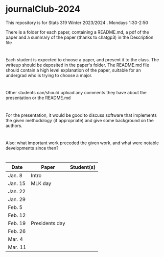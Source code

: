 # journalClub-2024


This repository is for Stats 319 Winter 2023/2024 . Mondays 1:30-2:50

There is a folder for each paper, containing a README.md, a pdf of the paper and a summary of the paper (thanks to chatgp3) in
the Description file
#
Each student is expected to choose a paper, and present it to the class. The writeup should be deposited in the paper's folder.
The README.md file should contain a high level explanation of the paper, suitable for an undergrad who is trying to choose a major.

#
Other students can/should upload  any comments they have about the presentation or the README.md
#
For the presentation, it would be good to discuss software that implements the given methodology (if appropriate)
and give some background on the authors.
#
Also: what important work preceded the given work, and what were notable developments since then?
#

| Date | Paper   | Student(s) |
|----| ---- |-------- | 
|   Jan. 8   |  Intro      |            |
|   Jan. 15   |  MLK day      |            |
|   Jan. 22   |        |            |
|   Jan. 29   |        |            |
|   Feb. 5   |        |            |
|   Feb. 12   |        |            |
|   Feb. 19   |   Presidents day     |            |
|   Feb.  26   |        |            |
|   Mar. 4   |        |             |
 |   Mar. 11   |        |          |


